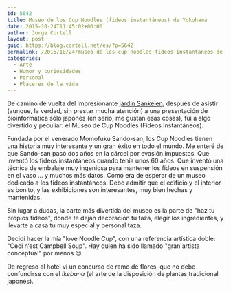 ```yaml
---
id: 5642
title: Museo de los Cup Noodles (fideos instantáneos) de Yokohama
date: 2015-10-24T11:45:02+00:00
author: Jorge Cortell
layout: post
guid: https://blog.cortell.net/es/?p=5642
permalink: /2015/10/24/museo-de-los-cup-noodles-fideos-instantaneos-de-yokohama/
categories:
  - Arte
  - Humor y curiosidades
  - Personal
  - Placeres de la vida
---
```

De camino de vuelta del impresionante <a href="https://blog.cortell.net/es/2015/10/22/jardin-sankeien-de-yokohama/" target="_blank">jardín Sankeien</a>, después de asistir (aunque, la verdad, sin prestar mucha atención) a una presentación de bioinformática sólo japonés (en serio, me gustan esas cosas), fui a algo divertido y peculiar: el Museo de Cup Noodles (Fideos Instantáneos).

Fundada por el venerado Momofuku Sando-san, los Cup Noodles tienen una historia muy interesante y un gran éxito en todo el mundo. Me enteré de que Sando-san pasó dos años en la cárcel por evasión impuestos. Que inventó los fideos instantáneos cuando tenía unos 60 años. Que inventó una técnica de embalaje muy ingeniosa para mantener los fideos en suspensión en el vaso ... y muchos más datos. Como era de esperar de un museo dedicado a los fideos instantáneos. Debo admitir que el edificio y el interior es bonito, y las exhibiciones son interesantes, muy bien hechas y mantenidas.

Sin lugar a dudas, la parte más divertida del museo es la parte de "haz tu propios fideos", donde te dejan decoración tu taza, elegir los ingredientes, y llevarte a casa tu muy especial y personal taza.

Decidí hacer la mía "love Noodle Cup", con una referencia artística doble: "Ceci n‘est Campbell Soup". Hay quien ha sido llamado "gran artista conceptual" por menos 😉

De regreso al hotel vi un concurso de ramo de flores, que no debe confundirse con el _Ikebana_ (el arte de la disposición de plantas tradicional japonés).